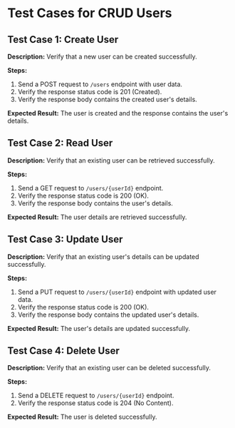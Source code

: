 # Test Cases for CRUD Users

## Test Case 1: Create User
**Description:** Verify that a new user can be created successfully.

**Steps:**
1. Send a POST request to `/users` endpoint with user data.
2. Verify the response status code is 201 (Created).
3. Verify the response body contains the created user's details.

**Expected Result:** The user is created and the response contains the user's details.

## Test Case 2: Read User
**Description:** Verify that an existing user can be retrieved successfully.

**Steps:**
1. Send a GET request to `/users/{userId}` endpoint.
2. Verify the response status code is 200 (OK).
3. Verify the response body contains the user's details.

**Expected Result:** The user details are retrieved successfully.

## Test Case 3: Update User
**Description:** Verify that an existing user's details can be updated successfully.

**Steps:**
1. Send a PUT request to `/users/{userId}` endpoint with updated user data.
2. Verify the response status code is 200 (OK).
3. Verify the response body contains the updated user's details.

**Expected Result:** The user's details are updated successfully.

## Test Case 4: Delete User
**Description:** Verify that an existing user can be deleted successfully.

**Steps:**
1. Send a DELETE request to `/users/{userId}` endpoint.
2. Verify the response status code is 204 (No Content).

**Expected Result:** The user is deleted successfully.